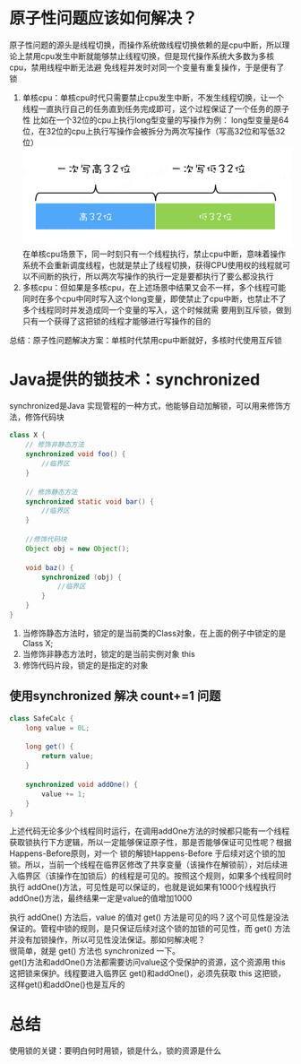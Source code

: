 # 原子性问题应该如何解决？

原子性问题的源头是线程切换，而操作系统做线程切换依赖的是cpu中断，所以理论上禁用cpu发生中断就能够禁止线程切换，但是现代操作系统大多数为多核cpu，禁用线程中断无法避
免线程并发时对同一个变量有重复操作，于是便有了锁

1. 单核cpu：单核cpu时代只需要禁止cpu发生中断，不发生线程切换，让一个线程一直执行自己的任务直到任务完成即可，这个过程保证了一个任务的原子性
   比如在一个32位的cpu上执行long型变量的写操作为例：
   long型变量是64位，在32位的cpu上执行写操作会被拆分为两次写操作（写高32位和写低32位）
   ![img_2.png](img_2.png)
   在单核cpu场景下，同一时刻只有一个线程执行，禁止cpu中断，意味着操作系统不会重新调度线程，也就是禁止了线程切换，获得CPU使用权的线程就可以不间断的执行，所以两次写操作的执行一定是要都执行了要么都没执行
2. 多核cpu：但如果是多核cpu，在上述场景中结果又会不一样，多个线程可能同时在多个cpu中同时写入这个long变量，即使禁止了cpu中断，也禁止不了多个线程同时并发造成同一个变量的写入，这个时候就需
   要用到互斥锁，做到只有一个获得了这把锁的线程才能够进行写操作的目的

总结：原子性问题解决方案：单核时代禁用cpu中断就好，多核时代使用互斥锁

# Java提供的锁技术：synchronized

synchronized是Java 实现管程的一种方式，他能够自动加解锁，可以用来修饰方法，修饰代码块

```java
class X {
    // 修饰非静态方法
    synchronized void foo() {
        //临界区
    }

    // 修饰静态方法
    synchronized static void bar() {
        //临界区
    }

    //修饰代码块
    Object obj = new Object();

    void baz() {
        synchronized (obj) {
            //临界区
        }
    }
}
```

1. 当修饰静态方法时，锁定的是当前类的Class对象，在上面的例子中锁定的是Class X;
2. 当修饰非静态方法时，锁定的是当前实例对象 this
3. 修饰代码片段，锁定的是指定的对象

## 使用synchronized 解决 count+=1 问题

```java
class SafeCalc {
    long value = 0L;

    long get() {
        return value;
    }

    synchronized void addOne() {
        value += 1;
    }
}
```

上述代码无论多少个线程同时运行，在调用addOne方法的时候都只能有一个线程获取锁执行下方逻辑，所以一定能够保证原子性，那是否能够保证可见性呢？根据Happens-Before原则，对一个
锁的解锁Happens-Before 于后续对这个锁的加锁。所以，当前一个线程在临界区修改了共享变量（该操作在解锁前），对后续进入临界区（该操作在加锁后）的线程是可见的。按照这个规则，如果多个线程同时执行
addOne()方法，可见性是可以保证的，也就是说如果有1000个线程执行addOne()方法，最终结果一定是value的值增加1000

执行 addOne() 方法后，value 的值对 get() 方法是可见的吗？这个可见性是没法保证的。管程中锁的规则，是只保证后续对这个锁的加锁的可见性，而 get() 方法并没有加锁操作，所以可见性没法保证。那如何解决呢？   
很简单，就是 get() 方法也 synchronized 一下。  
get()方法和addOne()方法都需要访问value这个受保护的资源，这个资源用 this这把锁来保护。线程要进入临界区 get()和addOne()，必须先获取 this 这把锁，这样get()和addOne()也是互斥的  

# 总结
使用锁的关键：要明白何时用锁，锁是什么，锁的资源是什么
